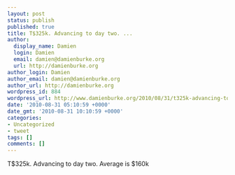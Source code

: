 ```yaml
---
layout: post
status: publish
published: true
title: T$325k. Advancing to day two. ...
author:
  display_name: Damien
  login: Damien
  email: damien@damienburke.org
  url: http://damienburke.org
author_login: Damien
author_email: damien@damienburke.org
author_url: http://damienburke.org
wordpress_id: 884
wordpress_url: http://www.damienburke.org/2010/08/31/t325k-advancing-to-day-two/
date: '2010-08-31 05:10:59 +0000'
date_gmt: '2010-08-31 10:10:59 +0000'
categories:
- Uncategorized
- tweet
tags: []
comments: []
---
```

<p>T$325k. Advancing to day two. Average is $160k</p>
